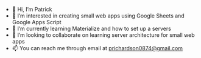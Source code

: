 - 👋 Hi, I’m Patrick
- 👀 I’m interested in creating small web apps using Google Sheets and Google Apps Script
- 🌱 I’m currently learning Materialize and how to set up a servers
- 💞️ I’m looking to collaborate on learning server architecture for small web apps
- 📫 You can reach me through email at prichardson0874@gmail.com

